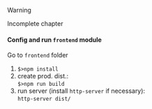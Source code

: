 > [!WARNING]
> Incomplete chapter

#### Config and run `frontend` module
Go to `frontend` folder  
1. `$>npm install`  
2. create prod. dist.:  
`$>npm run build`  
3. run server (install `http-server` if necessary):  
`http-server dist/`
